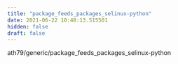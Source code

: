 ```yaml
---
title: "package_feeds_packages_selinux-python"
date: 2021-06-22 10:48:13.515501
hidden: false
draft: false
---
```


ath79/generic/package_feeds_packages_selinux-python

